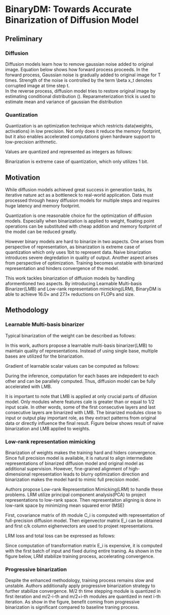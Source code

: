 # BinaryDM: Towards Accurate Binarization of Diffusion Model
## Preliminary
### Diffusion
Diffusion models learn how to remove gaussian noise added to original image. 
Equation below shows how forward process proceeds. In the forward process, Gaussian noise is gradually added to original image for T times. Strength of the noise is controlled by the term \beta x_t denotes corrupted image at time step t.  
In the reverse process, diffusion model tries to restore original image by estimating conditional distribution (). Reparameterization trick is used to estimate mean and variance of gaussian the distribution  

### Quantization  
Quantization is an optimization technique which restricts data(weights, activations) in low precision. Not only does it reduce the memory footprint, but it also enables accelerated computations given hardware support to low-precision arithmetic.  

Values are quantized and represented as integers as follows:

Binarization is extreme case of quantization, which only utilizes 1 bit.

## Motivation 
While diffusion models achieved great success in generation tasks, its iterative nature act as a bottleneck to real-world application. Data must processed through heavy diffusion models for multiple steps and requires huge latency and memory footprint.

Quantization is one reasonable choice for the optimization of diffusion models. Especially when binarization is applied to weight, floating point operations can be substituted with cheap addition and memory footprint of the model can be reduced greatly. 

However binary models are hard to binarize in two aspects. One arises from perspective of representation, as binarization is extreme case of quantization which only uses 1bit to represent data. Naive binarization introduces severe degredation in quality of output. Another aspect arises from perspective of optimization. Training becomes unstable with binarized representation and hinders convergence of the model.

This work tackles binarization of diffusion models by handling aformentioned two aspects. By introducing Learnable Multi-basis Binarizer(LMB) and Low-rank representation mimicking(LRM), BinaryDM is able to achieve 16.0× and 27.1× reductions on FLOPs and size.  

## Methodology
### Learnable Multi-basis binarizer
Typical binarization of the weight can be described as follows:  

In this work, authors propose a learnable multi-basis binarizer(LMB) to maintain quality of representations. Instead of using single base, multiple bases are utilized for the binarization.  

Gradient of learnable scalar values can be computed as follows:  

During the inference, computation for each bases are indepedent to each other and can be parallely computed. Thus, diffusion model can be fully accelerated with LMB.  


It is important to note that LMB is applied at only crucial parts of difusion model. Only modules where features cale is greater than or equal to 1/2 input scale. In other words, some of the first consecutive layers and last consecutive layers are binarized with LMB. The binarized modules close to input or output play important role, as they extract patterns from original data or directly influence the final result.  Figure below shows result of naive binarization and LMB applied to weights.  


### Low-rank representation mimicking
Binarization of weights makes the training hard and hiders convergence. Since full precision model is available, it is natural to align intermediate representations of binarized diffusion model and original model as additional supervision. However, fine-grained alignment of high-dimensional representation leads to blurry optimization direction and binarization makes the model hard to mimic full precision model.   

Authors propose Low-rank Representation Mimicking(LRM) to handle these problems. LRM utilize principal component analysis(PCA) to project representations to low-rank space. Then representaiton aligning is done in low-rank space by minimizing mean squared error (MSE)  

First, covariance matrix of ith module C_i is computed with representation of full-precision diffusion model. Then eigenvector matrix E_i can be obtained and first c/k column eighenvectors are used to projeet representations.  

LRM loss and total loss can be expressed as follows:  

Since computation of transformation matrix E_i is expensive, it is computed with the first batch of input and fixed during entire traning. As shown in the figure below, LRM stabilize training process, accelerating convergence.  


### Progressive binarization
Despite the enhanced methodology, training process remains slow and unstable. Authors additionally apply progressive binarization strategy to further stabilize convergence. M/2 th time stepping module is quantized in first iteration and m/2-i-th and m/2+i-th modules are quantized in next i-th iteration. As show in the figure, benefit coming from progressive binarization is significant compared to baseline traning process.
